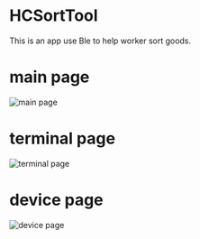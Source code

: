 # HCSortTool

This is an app use Ble to help worker sort goods.

# main page

![main page](http://bmob-cdn-19548.b0.upaiyun.com/2018/05/30/578e6b11404595f280bbd0eacda14cc1.PNG)

# terminal page

![terminal page](http://bmob-cdn-19548.b0.upaiyun.com/2018/05/30/3b5648ea407512f380a4fe2b1b245959.PNG)

# device page

![device page](http://bmob-cdn-19548.b0.upaiyun.com/2018/05/30/1c74514a4042980980428ddeb512be89.PNG)


